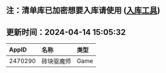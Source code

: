 ## 注：清单库已加密想要入库请使用 ([入库工具](https://github.com/BlankTMing/ManifestAutoUpdate/releases))

## 更新时间：2024-04-14 15:05:32
| AppID | 名称 | 类型  |
| :-------------------- | :----------------------------- | :----------- |
| 2470290 | 砖块驱魔师| Game |
